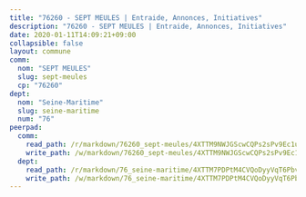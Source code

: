 ```yaml
---
title: "76260 - SEPT MEULES | Entraide, Annonces, Initiatives"
description: "76260 - SEPT MEULES | Entraide, Annonces, Initiatives"
date: 2020-01-11T14:09:21+09:00
collapsible: false
layout: commune
comm:
  nom: "SEPT MEULES"
  slug: sept-meules
  cp: "76260"
dept:
  nom: "Seine-Maritime"
  slug: seine-maritime
  num: "76"
peerpad:
  comm:
    read_path: /r/markdown/76260_sept-meules/4XTTM9NWJGScwCQPs2sPv9Ec1uHDWFF5i55Yhm8A7ZZbrjc6Q
    write_path: /w/markdown/76260_sept-meules/4XTTM9NWJGScwCQPs2sPv9Ec1uHDWFF5i55Yhm8A7ZZbrjc6Q-K3TgUdxBoCJngnxXjWdZH2i5ZYYcWcEyvsxPRfoJAoDQaMA1kXwAvspNiP3sc8DMsGQ8ppMjVF69YdqAk91PQA1fSrncU773U4w4iXZjRouZBsU8iCpzyvCnqMiMLMcgBY7kXZoz
  dept:
    read_path: /r/markdown/76_seine-maritime/4XTTM7PDPtM4CVQoDyyVqT6Pbvj1SVtndpXJdTDsc7xwdMTdt
    write_path: /w/markdown/76_seine-maritime/4XTTM7PDPtM4CVQoDyyVqT6Pbvj1SVtndpXJdTDsc7xwdMTdt-K3TgUmo7Qwp8ZQz8qKFjC8WCY27ypEpX2c8BXeSV9rrPY1zRZn2SrYwkBXF8VnHkcepiXsccFfKHYuT2JNgSMXxLRaUGRu6o5B3BB15nZxEho97cTz3yC4eRTX4hZM1hcyAZrn8r
---
```


